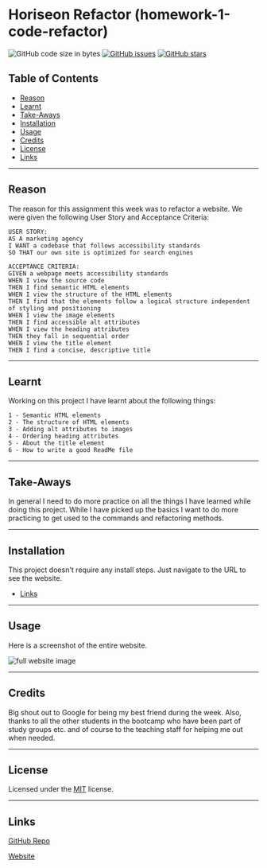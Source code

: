 # Horiseon Refactor (homework-1-code-refactor)
![GitHub code size in bytes](https://img.shields.io/github/languages/code-size/jdbell123/homework-1-code-refactor)
 [![GitHub issues](https://img.shields.io/github/issues/jdbell123/homework-1-code-refactor)](https://github.com/jdbell123/homework-1-code-refactor/issues)
 [![GitHub stars](https://img.shields.io/github/stars/jdbell123/homework-1-code-refactor)](https://github.com/jdbell123/homework-1-code-refactor/stargazers)
## Table of Contents

* [Reason](#reason)
* [Learnt](#learnt)
* [Take-Aways](#Take-Aways)
* [Installation](#installation)
* [Usage](#usage)
* [Credits](#credits)
* [License](#license)
* [Links](#links)

***

## Reason

The reason for this assignment this week was to refactor a website. We were given the following User Story and Acceptance Criteria:

```
USER STORY:
AS A marketing agency
I WANT a codebase that follows accessibility standards
SO THAT our own site is optimized for search engines
```

```
ACCEPTANCE CRITERIA:
GIVEN a webpage meets accessibility standards
WHEN I view the source code
THEN I find semantic HTML elements
WHEN I view the structure of the HTML elements
THEN I find that the elements follow a logical structure independent of styling and positioning
WHEN I view the image elements
THEN I find accessible alt attributes
WHEN I view the heading attributes
THEN they fall in sequential order
WHEN I view the title element
THEN I find a concise, descriptive title
```

---

## Learnt

Working on this project I have learnt about the following things:

    1 - Semantic HTML elements
    2 - The structure of HTML elements
    3 - Adding alt attributes to images
    4 - Ordering heading attributes
    5 - About the title element
    6 - How to write a good ReadMe file

---

## Take-Aways

In general I need to do more practice on all the things I have learned  while doing this project. While I have picked up the basics I want to do more practicing to get used to the commands and refactoring methods.

---

## Installation

This project doesn't require any install steps. Just navigate to the URL to see the website.

* [Links](#links)

---

## Usage 

Here is a screenshot of the entire website.

![full website image](./assets/images/horiseon_webpage.png "Website Image")

---

## Credits

Big shout out to Google for being my best friend during the week. Also, thanks to all the other students in the bootcamp who have been part of study groups etc. and of course to the teaching staff for helping me out when needed. 

---

## License


Licensed under the [MIT](./assets/license.txt) license.


---

## Links

[GitHub Repo](https://github.com/jdbell123/homework-1-code-refactor)

[Website](https://jdbell123.github.io/homework-1-code-refactor/)